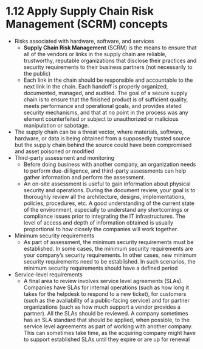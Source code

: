 # 1.12 Apply Supply Chain Risk Management (SCRM) concepts



* Risks associated with hardware, software, and services
  * **Supply Chain Risk Management** (SCRM) is the means to ensure that all of the vendors or links in the supply chain are reliable, trustworthy, reputable organizations that disclose their practices and security requirements to their business partners (not necessarily to the public)
  * Each link in the chain should be responsible and accountable to the next link in the chain. Each handoff is properly organized, documented, managed, and audited. The goal of a secure supply chain is to ensure that the finished product is of sufficient quality, meets performance and operational goals, and provides stated security mechanisms, and that at no point in the process was any element counterfeited or subject to unauthorized or malicious manipulation or sabotage.
* The supply chain can be a threat vector, where materials, software, hardware, or data is being obtained from a supposedly trusted source but the supply chain behind the source could have been compromised and asset poisoned or modified
* Third-party assessment and monitoring
  * Before doing business with another company, an organization needs to perform due-dilligence, and third-party assessments can help gather information and perform the assessment.
  * An on-site assessment is useful to gain information about physical security and operations. During the document review, your goal is to thoroughly review all the architecture, designs, implementations, policies, procedures, etc. A good understanding of the current state of the environment, especially to understand any shortcomings or compliance issues prior to integrating the IT infrastructures. The level of access and depth of information obtained is usually proportional to how closely the companies will work together.
* Minimum security requirements
  * As part of assessment, the minimum security requirements must be established. In some cases, the minimum security requirements are your company’s security requirements. In other cases, new minimum security requirements need to be established. In such scenarios, the minimum security requirements should have a defined period
* Service-level requirements
  * A final area to review involves service level agreements (SLAs). Companies have SLAs for internal operations (such as how long it takes for the helpdesk to respond to a new ticket), for customers (such as the availability of a public-facing service) and for partner organizations (such as how much support a vendor provides a partner). All the SLAs should be reviewed. A company sometimes has an SLA standard that should be applied, when possible, to the service level agreements as part of working with another company. This can sometimes take time, as the acquiring company might have to support established SLAs until they expire or are up for renewal

